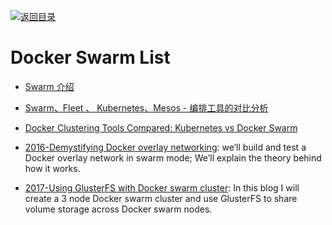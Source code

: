[![返回目录](https://user-images.githubusercontent.com/5803001/38079637-ff0abcf0-3371-11e8-9b76-ad651620afc7.jpg)](https://github.com/wx-chevalier/Awesome-Lists)

# Docker Swarm List

- [Swarm 介绍](http://blog.csdn.net/wangtaoking1/article/details/46731913)

- [Swarm、Fleet 、 Kubernetes、Mesos - 编排工具的对比分析](http://www.tuicool.com/articles/vuM7zyy)

- [Docker Clustering Tools Compared: Kubernetes vs Docker Swarm](http://technologyconversations.com/2015/11/04/docker-clustering-tools-compared-kubernetes-vs-docker-swarm/)

- [2016-Demystifying Docker overlay networking](http://blog.nigelpoulton.com/demystifying-docker-overlay-networking/): we’ll build and test a Docker overlay network in swarm mode; We’ll explain the theory behind how it works.

- [2017-Using GlusterFS with Docker swarm cluster](http://embaby.com/blog/using-glusterfs-docker-swarm-cluster/): In this blog I will create a 3 node Docker swarm cluster and use GlusterFS to share volume storage across Docker swarm nodes.
